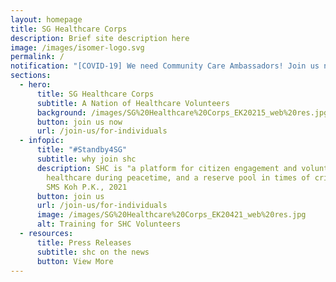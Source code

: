 ```yaml
---
layout: homepage
title: SG Healthcare Corps
description: Brief site description here
image: /images/isomer-logo.svg
permalink: /
notification: "[COVID-19] We need Community Care Ambassadors! Join us now!"
sections:
  - hero:
      title: SG Healthcare Corps
      subtitle: A Nation of Healthcare Volunteers
      background: /images/SG%20Healthcare%20Corps_EK20215_web%20res.jpg
      button: join us now
      url: /join-us/for-individuals
  - infopic:
      title: "#Standby4SG"
      subtitle: why join shc
      description: SHC is "a platform for citizen engagement and volunteerism in
        healthcare during peacetime, and a reserve pool in times of crisis" -
        SMS Koh P.K., 2021
      button: join us
      url: /join-us/for-individuals
      image: /images/SG%20Healthcare%20Corps_EK20421_web%20res.jpg
      alt: Training for SHC Volunteers
  - resources:
      title: Press Releases
      subtitle: shc on the news
      button: View More
---
```

